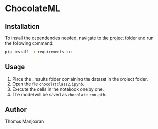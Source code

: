 # ChocolateML

## Installation

To install the dependencies needed, navigate to the project folder and run the following command:
```bash
pip install -r requirements.txt
```
## Usage

1. Place the _results folder containing the dataset in the project folder.
2. Open the file `chocolatclass2.ipynb`.
3. Execute the cells in the notebook one by one.
4. The model will be saved as `chocolate_cnn.pth`.

## Author

Thomas Manjooran
